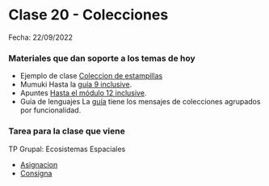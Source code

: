 # Clase 20 - Colecciones 

Fecha: 22/09/2022



### Materiales que dan soporte a los temas de hoy

* Ejemplo de clase [Coleccion de estampillas](https://github.com/wollok/ColeccionesEstampillas.git)
* Mumuki	 Hasta la [guía 9 inclusive](https://mumuki.io/pdep-utn/chapters/437-programacion-con-objetos).
* Apuntes	 [Hasta el módulo 12 inclusive](https://sites.google.com/site/paradigmasdeprogramacion/material/apuntes).
* Guía de lenguajes	 La [guía](https://docs.google.com/document/d/e/2PACX-1vTlLkakSbp6ubcIq00PU4-Z96tg8CUSc8bO793_uftmiGjfkSn7Ug-F_y0-ieIWG6aWfuoHLJrRL8Fd/pub) tiene los mensajes de colecciones agrupados por funcionalidad.


### Tarea para la clase que viene
TP Grupal: Ecosistemas Espaciales
* [Asignacion](https://classroom.github.com/a/cePUn0i9)
* [Consigna](https://docs.google.com/document/d/16nCOx3Nvm_E-c6FRQ2669CQnNoALWToFUBMsJY12Rzw/edit?usp=sharing)

